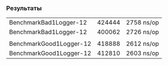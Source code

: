 ### Результаты

|       |       ||
|----------------------|-------|---|
| BenchmarkBad1Logger-12 | 424444 |2758 ns/op|
| BenchmarkBad1Logger-12 | 400062 |2726 ns/op|
||
| BenchmarkGood1Logger-12 | 418888 |2612 ns/op|
| BenchmarkGood1Logger-12 | 412810 |2603 ns/op|

